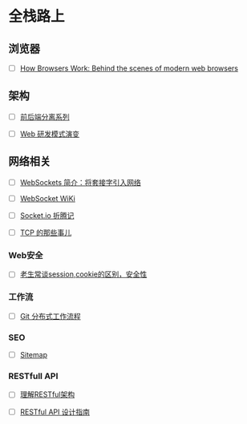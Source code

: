 # 全栈路上


## 浏览器

- [ ] [How Browsers Work: Behind the scenes of modern web browsers](http://www.html5rocks.com/zh/tutorials/internals/howbrowserswork/)


## 架构

- [ ] [前后端分离系列](http://ued.taobao.org/blog/2014/04/xtpl/)
- [ ] [Web 研发模式演变](https://github.com/lifesinger/lifesinger.github.com/issues/184)


## 网络相关

- [ ] [WebSockets 简介：将套接字引入网络](http://www.html5rocks.com/zh/tutorials/websockets/basics/)
- [ ] [WebSocket WiKi](http://zh.wikipedia.org/zh/WebSocket)
- [ ] [Socket.io 折腾记](http://blog.xydudu.com/2012/08/13/socket-io.html)
- [ ] [TCP 的那些事儿](http://kb.cnblogs.com/page/209100/)



### Web安全

- [ ] [老生常谈session,cookie的区别，安全性](http://blog.51yip.com/php/938.html)


### 工作流

- [ ] [Git 分布式工作流程](http://wangyan.org/blog/git-work.html)


### SEO

- [ ] [Sitemap](http://zh.wikipedia.org/wiki/Sitemap)



### RESTfull API

- [ ] [理解RESTful架构](http://www.ruanyifeng.com/blog/2011/09/restful.html)
- [ ] [RESTful API 设计指南](http://www.ruanyifeng.com/blog/2014/05/restful_api.html)





